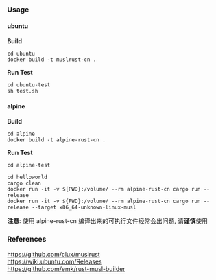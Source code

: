 ### Usage

#### ubuntu

**Build**

```
cd ubuntu
docker build -t muslrust-cn .
```

**Run Test**

```
cd ubuntu-test
sh test.sh
```

#### alpine

**Build**

```
cd alpine
docker build -t alpine-rust-cn .
```

**Run Test**

```
cd alpine-test

cd helloworld
cargo clean
docker run -it -v ${PWD}:/volume/ --rm alpine-rust-cn cargo run --release
docker run -it -v ${PWD}:/volume/ --rm alpine-rust-cn cargo run --release --target x86_64-unknown-linux-musl
```

**注意**: 使用 alpine-rust-cn 编译出来的可执行文件经常会出问题, 请**谨慎**使用

### References

<a href="https://github.com/clux/muslrust" target="_blank">https://github.com/clux/muslrust</a>   
<a href="https://wiki.ubuntu.com/Releases" target="_blank">https://wiki.ubuntu.com/Releases</a>      
<a href="https://github.com/emk/rust-musl-builder" target="_blank">https://github.com/emk/rust-musl-builder</a>      

